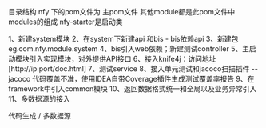 
目录结构
nfy 下的pom文件为 主pom文件 其他module都是此pom文件中modules的组成
nfy-starter是启动类


1、新建system模块
2、在system下新建api 和bis - bis依赖api
3、新建包 eg.com.nfy.module.system
4、bis引入web依赖；新建测试controller
5、主启动模块引入实现模块，对外提供API接口
6、接入knife4j：访问地址 [http://ip:port/doc.html]
7、测试service
8、接入单元测试和jacoco扫描插件
    -- jacoco 代码覆盖不准，使用IDEA自带Coverage插件生成测试覆盖率报告
9、在framework中引入common模块
10、返回数据格式统一和全局以及业务异常引入
11、多数据源的接入






代码生成 / 多数据源







